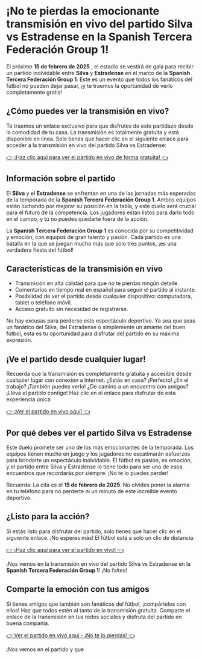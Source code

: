 # ¡No te pierdas la emocionante transmisión en vivo del partido Silva vs Estradense en la Spanish Tercera Federación Group 1!

El próximo **15 de febrero de 2025** , el estadio se vestirá de gala para recibir un partido inolvidable entre **Silva** y **Estradense** en el marco de la **Spanish Tercera Federación Group 1**. Este es un evento que todos los fanáticos del fútbol no pueden dejar pasar, ¡y te traemos la oportunidad de verlo completamente gratis!

## ¿Cómo puedes ver la transmisión en vivo?

Te traemos un enlace exclusivo para que disfrutes de este partidazo desde la comodidad de tu casa. La transmisión es totalmente gratuita y está disponible en línea. Solo tienes que hacer clic en el siguiente enlace para acceder a la transmisión en vivo del partido Silva vs Estradense:

[👉 ¡Haz clic aquí para ver el partido en vivo de forma gratuita! 👈](https://tinyurl.com/livestreamfreeo?st=Silva+vs+Estradense&si=ghc)

## Información sobre el partido

El **Silva** y el **Estradense** se enfrentan en una de las jornadas más esperadas de la temporada de la **Spanish Tercera Federación Group 1**. Ambos equipos están luchando por mejorar su posición en la tabla, y este duelo será crucial para el futuro de la competencia. Los jugadores están listos para darlo todo en el campo, y tú no puedes quedarte fuera de la acción.

La **Spanish Tercera Federación Group 1** es conocida por su competitividad y emoción, con equipos de gran talento y pasión. Cada partido es una batalla en la que se juegan mucho más que solo tres puntos, ¡es una verdadera fiesta del fútbol!

## Características de la transmisión en vivo

- Transmisión en alta calidad para que no te pierdas ningún detalle.
- Comentarios en tiempo real en español para seguir el partido al instante.
- Posibilidad de ver el partido desde cualquier dispositivo: computadora, tablet o teléfono móvil.
- Acceso gratuito sin necesidad de registrarse.

No hay excusas para perderse este espectáculo deportivo. Ya sea que seas un fanático del Silva, del Estradense o simplemente un amante del buen fútbol, esta es tu oportunidad para disfrutar del partido en su máxima expresión.

## ¡Ve el partido desde cualquier lugar!

Recuerda que la transmisión es completamente gratuita y accesible desde cualquier lugar con conexión a Internet. ¿Estás en casa? ¡Perfecto! ¿En el trabajo? ¡También puedes verlo! ¿De camino a un encuentro con amigos? ¡Lleva el partido contigo! Haz clic en el enlace para disfrutar de esta experiencia única:

[👉 ¡Ver el partido en vivo aquí! 👈](https://tinyurl.com/livestreamfreeo?st=Silva+vs+Estradense&si=ghc)

## Por qué debes ver el partido Silva vs Estradense

Este duelo promete ser uno de los más emocionantes de la temporada. Los equipos tienen mucho en juego y los jugadores no escatimarán esfuerzos para brindarte un espectáculo inolvidable. El fútbol es pasión, es emoción, y el partido entre Silva y Estradense lo tiene todo para ser uno de esos encuentros que recordarás por siempre. ¡No te lo puedes perder!

Recuerda: La cita es el **15 de febrero de 2025**. No olvides poner la alarma en tu teléfono para no perderte ni un minuto de este increíble evento deportivo.

## ¿Listo para la acción?

Si estás listo para disfrutar del partido, solo tienes que hacer clic en el siguiente enlace. ¡No esperes más! El fútbol está a solo un clic de distancia:

[👉 ¡Haz clic aquí para ver el partido en vivo! 👈](https://tinyurl.com/livestreamfreeo?st=Silva+vs+Estradense&si=ghc)

¡Nos vemos en la transmisión en vivo del partido Silva vs Estradense en la **Spanish Tercera Federación Group 1**! ¡No faltes!

## Comparte la emoción con tus amigos

Si tienes amigos que también son fanáticos del fútbol, ¡compártelos con ellos! Haz que todos estén al tanto de la transmisión gratuita. Comparte el enlace de la transmisión en tus redes sociales y disfruta del partido en buena compañía.

[👉 Ver el partido en vivo aquí - ¡No te lo pierdas! 👈](https://tinyurl.com/livestreamfreeo?st=Silva+vs+Estradense&si=ghc)

¡Nos vemos en el partido y que
